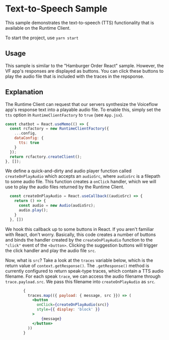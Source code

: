 # Text-to-Speech Sample

This sample demonstrates the text-to-speech (TTS) functionality that is available on the Runtime Client. 

To start the project, use `yarn start`

## Usage

This sample is similar to the "Hamburger Order React" sample. However, the VF app's responses are displayed as buttons. You can click these buttons to play the audio file that is included with the traces in the repsponse.

## Explanation

The Runtime Client can request that our servers synthesize the Voiceflow app's response text into a playable audio file. To enable this, simply set the `tts` option in `RuntimeClientFactory` to `true` (see `App.jsx`).

```js
const chatbot = React.useMemo(() => {
  const rcfactory = new RuntimeClientFactory({
    ...config,
    dataConfig: {
      tts: true
    }
  });
  return rcfactory.createClient();
}, []);
```

We define a quick-and-dirty and audio player function called `createOnPlayAudio` which accepts an `audioSrc`, where `audioSrc` is a filepath to some audio file. This function creates a `onClick` handler, which we will use to play the audio files returned by the Runtime Client.

```js
  const createOnPlayAudio = React.useCallback((audioSrc) => {
    return () => {
      const audio = new Audio(audioSrc);
      audio.play();
    }
  }, [])
```

We hook this callback up to some buttons in React. If you aren't familiar with React, don't worry. Basically, this code creates a number of buttons and binds the handler created by the `createOnPlayAudio` function to the `"click"` event of the `<button>`. Clicking the suggestion buttons will trigger the click handler and play the audio file `src`. 

Now, what is `src`? Take a look at the `traces` variable below, which is the return value of `context.getResponse()`. The `.getResponse()` method is currently configured to return speak-type traces, which contain a TTS audio filename. For each speak `trace`, we can access the audio filename through `trace.payload.src`. We pass this filename into `createOnPlayAudio` as `src`.

```jsx
        {
          traces.map(({ payload: { message, src }}) => (
            <button 
              onClick={createOnPlayAudio(src)}
              style={{ display: 'block' }}
            >
                {message}
            </button> 
          ))
        }
```
